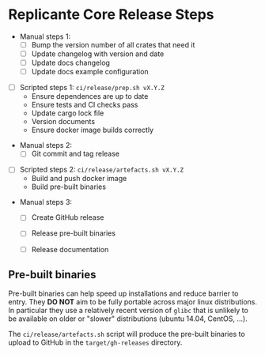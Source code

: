 # Replicante Core Release Steps

- Manual steps 1:
  - [ ] Bump the version number of all crates that need it
  - [ ] Update changelog with version and date
  - [ ] Update docs changelog
  - [ ] Update docs example configuration
- [ ] Scripted steps 1: `ci/release/prep.sh vX.Y.Z`
  - Ensure dependences are up to date
  - Ensure tests and CI checks pass
  - Update cargo lock file
  - Version documents
  - Ensure docker image builds correctly
- Manual steps 2:
  - [ ] Git commit and tag release
- [ ] Scripted steps 2: `ci/release/artefacts.sh vX.Y.Z`
  - Build and push docker image
  - Build pre-built binaries
- Manual steps 3:
  - [ ] Create GitHub release
  - [ ] Release pre-built binaries
  - [ ] Release documentation


## Pre-built binaries
Pre-built binaries can help speed up installations and reduce barrier to entry.
They **DO NOT** aim to be fully portable across major linux distributions.
In particular they use a relatively recent version of `glibc` that is unlikely
to be available on older or "slower" distributions (ubuntu 14.04, CentOS, ...).

The `ci/release/artefacts.sh` script will produce the pre-built binaries
to upload to GitHub in the `target/gh-releases` directory.
